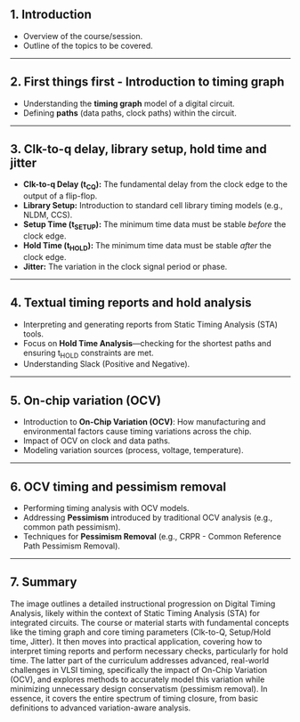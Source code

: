 
## 1. Introduction

* Overview of the course/session.
* Outline of the topics to be covered.

---

## 2. First things first - Introduction to timing graph

* Understanding the **timing graph** model of a digital circuit.
* Defining **paths** (data paths, clock paths) within the circuit.

---

## 3. Clk-to-q delay, library setup, hold time and jitter

* **Clk-to-q Delay ($\text{t}_{\text{CQ}}$):** The fundamental delay from the clock edge to the output of a flip-flop.
* **Library Setup:** Introduction to standard cell library timing models (e.g., NLDM, CCS).
* **Setup Time ($\text{t}_{\text{SETUP}}$):** The minimum time data must be stable *before* the clock edge.
* **Hold Time ($\text{t}_{\text{HOLD}}$):** The minimum time data must be stable *after* the clock edge.
* **Jitter:** The variation in the clock signal period or phase.

---

## 4. Textual timing reports and hold analysis

* Interpreting and generating reports from Static Timing Analysis (STA) tools.
* Focus on **Hold Time Analysis**—checking for the shortest paths and ensuring $\text{t}_{\text{HOLD}}$ constraints are met.
* Understanding Slack (Positive and Negative).

---

## 5. On-chip variation (OCV)

* Introduction to **On-Chip Variation (OCV)**: How manufacturing and environmental factors cause timing variations across the chip.
* Impact of OCV on clock and data paths.
* Modeling variation sources (process, voltage, temperature).

---

## 6. OCV timing and pessimism removal

* Performing timing analysis with OCV models.
* Addressing **Pessimism** introduced by traditional OCV analysis (e.g., common path pessimism).
* Techniques for **Pessimism Removal** (e.g., $\text{CRPR}$ - Common Reference Path Pessimism Removal).

---

## 7. Summary 
The image outlines a detailed instructional progression on Digital Timing Analysis, likely within the context of Static Timing Analysis (STA) for integrated circuits. The course or material starts with fundamental concepts like the timing graph and core timing parameters (Clk-to-Q, Setup/Hold time, Jitter). It then moves into practical application, covering how to interpret timing reports and perform necessary checks, particularly for hold time. The latter part of the curriculum addresses advanced, real-world challenges in VLSI timing, specifically the impact of On-Chip Variation (OCV), and explores methods to accurately model this variation while minimizing unnecessary design conservatism (pessimism removal). In essence, it covers the entire spectrum of timing closure, from basic definitions to advanced variation-aware analysis.

